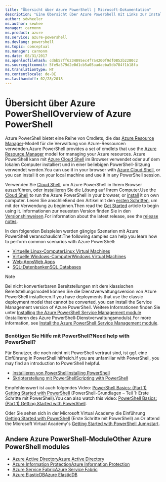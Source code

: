 ```yaml
---
title: "Übersicht über Azure PowerShell | Microsoft-Dokumentation"
description: "Eine Übersicht über Azure PowerShell mit Links zur Installation und Konfiguration."
author: sdwheeler
ms.author: sewhee
manager: carmonm
ms.product: azure
ms.service: azure-powershell
ms.devlang: powershell
ms.topic: conceptual
ms.manager: carmonm
ms.date: 08/31/2017
ms.openlocfilehash: cd6b57ff6234895ec4f7a4200f9df0852b2280c2
ms.sourcegitcommit: 5fe9a579d2e0d1cb5a05aadaeba5db784f1b18fa
ms.translationtype: HT
ms.contentlocale: de-DE
ms.lasthandoff: 02/28/2018
---
```

# <a name="overview-of-azure-powershell"></a><span data-ttu-id="a5093-103">Übersicht über Azure PowerShell</span><span class="sxs-lookup"><span data-stu-id="a5093-103">Overview of Azure PowerShell</span></span>

<span data-ttu-id="a5093-104">Azure PowerShell bietet eine Reihe von Cmdlets, die das [Azure Resource Manager](/azure/azure-resource-manager/resource-group-overview)-Modell für die Verwaltung von Azure-Ressourcen verwenden.</span><span class="sxs-lookup"><span data-stu-id="a5093-104">Azure PowerShell provides a set of cmdlets that use the [Azure Resource Manager](/azure/azure-resource-manager/resource-group-overview) model for managing your Azure resources.</span></span> <span data-ttu-id="a5093-105">Azure PowerShell kann mit [Azure Cloud Shell](/azure/cloud-shell/overview) im Browser verwendet oder auf dem lokalen Computer installiert und in einer beliebigen PowerShell-Sitzung verwendet werden.</span><span class="sxs-lookup"><span data-stu-id="a5093-105">You can use it in your browser with [Azure Cloud Shell](/azure/cloud-shell/overview), or you can install it on your local machine and use it in any PowerShell session.</span></span>

<span data-ttu-id="a5093-106">Verwenden Sie [Cloud Shell](/azure/cloud-shell/overview), um Azure PowerShell in Ihrem Browser auszuführen, oder [installieren](install-azurerm-ps.md) Sie die Lösung auf Ihrem Computer.</span><span class="sxs-lookup"><span data-stu-id="a5093-106">Use the [Cloud Shell](/azure/cloud-shell/overview) to run the Azure PowerShell in your browser, or [install](install-azurerm-ps.md) it on own computer.</span></span> <span data-ttu-id="a5093-107">Lesen Sie anschließend den Artikel mit den [ersten Schritten](get-started-azureps.md), um mit der Verwendung zu beginnen.</span><span class="sxs-lookup"><span data-stu-id="a5093-107">Then read the [Get Started](get-started-azureps.md) article to begin using it.</span></span> <span data-ttu-id="a5093-108">Informationen zur neuesten Version finden Sie in den [Versionshinweisen](release-notes-azureps.md).</span><span class="sxs-lookup"><span data-stu-id="a5093-108">For information about the latest release, see the [release notes](release-notes-azureps.md).</span></span>

<span data-ttu-id="a5093-109">In den folgenden Beispielen werden gängige Szenarien mit Azure PowerShell veranschaulicht:</span><span class="sxs-lookup"><span data-stu-id="a5093-109">The following samples can help you learn how to perform common scenarios with Azure PowerShell:</span></span>

* [<span data-ttu-id="a5093-110">Virtuelle Linux-Computer</span><span class="sxs-lookup"><span data-stu-id="a5093-110">Linux Virtual Machines</span></span>](/azure/virtual-machines/virtual-machines-linux-powershell-samples?toc=/powershell/azure/toc.json)
* [<span data-ttu-id="a5093-111">Virtuelle Windows-Computer</span><span class="sxs-lookup"><span data-stu-id="a5093-111">Windows Virtual Machines</span></span>](/azure/virtual-machines/virtual-machines-windows-powershell-samples?toc=/powershell/azure/toc.json)
* [<span data-ttu-id="a5093-112">Web-Apps</span><span class="sxs-lookup"><span data-stu-id="a5093-112">Web Apps</span></span>](/azure/app-service-web/app-service-powershell-samples?toc=/powershell/azure/toc.json)
* [<span data-ttu-id="a5093-113">SQL-Datenbanken</span><span class="sxs-lookup"><span data-stu-id="a5093-113">SQL Databases</span></span>](/azure/sql-database/sql-database-powershell-samples?toc=/powershell/azure/toc.json)

> [!NOTE]
> <span data-ttu-id="a5093-114">Bei nicht konvertierbaren Bereitstellungen mit dem klassischen Bereitstellungsmodell können Sie die Dienstverwaltungsversion von Azure PowerShell installieren.</span><span class="sxs-lookup"><span data-stu-id="a5093-114">If you have deployments that use the classic deployment model that cannot be converted, you can install the Service Management version of Azure PowerShell.</span></span> <span data-ttu-id="a5093-115">Weitere Informationen finden Sie unter [Installing the Azure PowerShell Service Management module](/powershell/azure/servicemanagement/install-azure-ps) (Installieren des Azure PowerShell-Dienstverwaltungsmoduls).</span><span class="sxs-lookup"><span data-stu-id="a5093-115">For more information, see [Install the Azure PowerShell Service Management module](/powershell/azure/servicemanagement/install-azure-ps).</span></span>


### <a name="need-help-with-powershell"></a><span data-ttu-id="a5093-116">Benötigen Sie Hilfe mit PowerShell?</span><span class="sxs-lookup"><span data-stu-id="a5093-116">Need help with PowerShell?</span></span>

<span data-ttu-id="a5093-117">Für Benutzer, die noch nicht mit PowerShell vertraut sind, ist ggf. eine Einführung in PowerShell hilfreich.</span><span class="sxs-lookup"><span data-stu-id="a5093-117">If you are unfamiliar with PowerShell, you may find an introduction to PowerShell helpful.</span></span>

* [<span data-ttu-id="a5093-118">Installieren von PowerShell</span><span class="sxs-lookup"><span data-stu-id="a5093-118">Installing PowerShell</span></span>](/powershell/scripting/installing-windows-powershell)
* [<span data-ttu-id="a5093-119">Skripterstellung mit PowerShell</span><span class="sxs-lookup"><span data-stu-id="a5093-119">Scripting with PowerShell</span></span>](/powershell/scripting/scripting-with-windows-powershell)

<span data-ttu-id="a5093-120">Empfehlenswert ist auch folgendes Video: [PowerShell Basics: (Part 1) Getting Started with PowerShell](https://channel9.msdn.com/Blogs/Taste-of-Premier/PowerShellBasicsPart1) (PowerShell-Grundlagen – Teil 1: Erste Schritte mit PowerShell).</span><span class="sxs-lookup"><span data-stu-id="a5093-120">You can also watch this video: [PowerShell Basics: (Part 1) Getting Started with PowerShell](https://channel9.msdn.com/Blogs/Taste-of-Premier/PowerShellBasicsPart1).</span></span>

<span data-ttu-id="a5093-121">Oder Sie sehen sich in der Microsoft Virtual Academy die Einführung [Getting Started with PowerShell](https://mva.microsoft.com/liveevents/powershell-jumpstart) (Erste Schritte mit PowerShell) an.</span><span class="sxs-lookup"><span data-stu-id="a5093-121">Or attend the Microsoft Virtual Academy's [Getting Started with PowerShell Jumpstart](https://mva.microsoft.com/liveevents/powershell-jumpstart).</span></span>

## <a name="other-azure-powershell-modules"></a><span data-ttu-id="a5093-122">Andere Azure PowerShell-Module</span><span class="sxs-lookup"><span data-stu-id="a5093-122">Other Azure PowerShell modules</span></span>

* [<span data-ttu-id="a5093-123">Azure Active Directory</span><span class="sxs-lookup"><span data-stu-id="a5093-123">Azure Active Directory</span></span>](/powershell/azure/active-directory/)
* [<span data-ttu-id="a5093-124">Azure Information Protection</span><span class="sxs-lookup"><span data-stu-id="a5093-124">Azure Information Protection</span></span>](/powershell/azure/aip/)
* [<span data-ttu-id="a5093-125">Azure Service Fabric</span><span class="sxs-lookup"><span data-stu-id="a5093-125">Azure Service Fabric</span></span>](/powershell/azure/service-fabric/)
* [<span data-ttu-id="a5093-126">Azure ElasticDB</span><span class="sxs-lookup"><span data-stu-id="a5093-126">Azure ElasticDB</span></span>](/powershell/azure/elasticdbjobs/)
